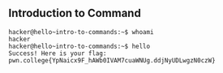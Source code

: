 ## Introduction to Command
    hacker@hello~intro-to-commands:~$ whoami
    hacker
    hacker@hello~intro-to-commands:~$ hello
    Success! Here is your flag:
    pwn.college{YpNaicx9F_hAWb0IVAM7cuaWNUg.ddjNyUDLwgzN0czW}